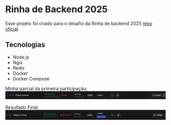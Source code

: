 # Rinha de Backend 2025

Esse projeto foi criado para o desafio da Rinha de backend 2025 [repo oficial](https://github.com/zanfranceschi/rinha-de-backend-2025).

## Tecnologias

- Node.js
- Ngix
- Redis
- Docker
- Docker Compose

Minha parcial da primeira participação;
<img src="./asserts/rinha.png">

Resultado Final;
<img src="./asserts/node-final.png">